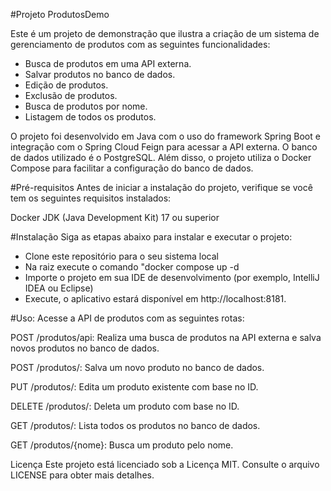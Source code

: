 #Projeto ProdutosDemo

Este é um projeto de demonstração que ilustra a criação de um sistema de gerenciamento de produtos com as seguintes funcionalidades:

- Busca de produtos em uma API externa.
- Salvar produtos no banco de dados.
- Edição de produtos.
- Exclusão de produtos.
- Busca de produtos por nome.
- Listagem de todos os produtos.

O projeto foi desenvolvido em Java com o uso do framework Spring Boot e integração com o Spring Cloud Feign para acessar a API externa. O banco de dados utilizado é o PostgreSQL. Além disso, o projeto utiliza o Docker Compose para facilitar a configuração do banco de dados.

#Pré-requisitos
Antes de iniciar a instalação do projeto, verifique se você tem os seguintes requisitos instalados:

Docker
JDK (Java Development Kit) 17 ou superior

#Instalação
Siga as etapas abaixo para instalar e executar o projeto:

- Clone este repositório para o seu sistema local
- Na raiz execute o comando "docker compose up -d
- Importe o projeto em sua IDE de desenvolvimento (por exemplo, IntelliJ IDEA ou Eclipse)
- Execute, o aplicativo estará disponível em http://localhost:8181.

#Uso:
Acesse a API de produtos com as seguintes rotas:

POST /produtos/api: Realiza uma busca de produtos na API externa e salva novos produtos no banco de dados.

POST /produtos/: Salva um novo produto no banco de dados.

PUT /produtos/: Edita um produto existente com base no ID.

DELETE /produtos/: Deleta um produto com base no ID.

GET /produtos/: Lista todos os produtos no banco de dados.

GET /produtos/{nome}: Busca um produto pelo nome.

Licença
Este projeto está licenciado sob a Licença MIT. Consulte o arquivo LICENSE para obter mais detalhes.

